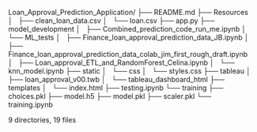 Loan_Approval_Prediction_Application/
├── README.md
├── Resources
│   ├── clean_loan_data.csv
│   └── loan.csv
├── app.py
├── model_development
│   ├── Combined_prediction_code_run_me.ipynb
│   └── ML_tests
│       ├── Finance_loan_approval_prediction_data_JB.ipynb
│       ├── Finance_loan_approval_prediction_data_colab_jim_first_rough_draft.ipynb
│       ├── Loan_approval_ETL_and_RandomForest_Celina.ipynb
│       └── knn_model.ipynb
├── static
│   └── css
│       └── styles.css
├── tableau
│   ├── loan_approval_v00.twb
│   └── tableau_dashboard_html
├── templates
│   └── index.html
├── testing.ipynb
└── training
    ├── choices.pkl
    ├── model.h5
    ├── model.pkl
    ├── scaler.pkl
    └── training.ipynb

9 directories, 19 files
